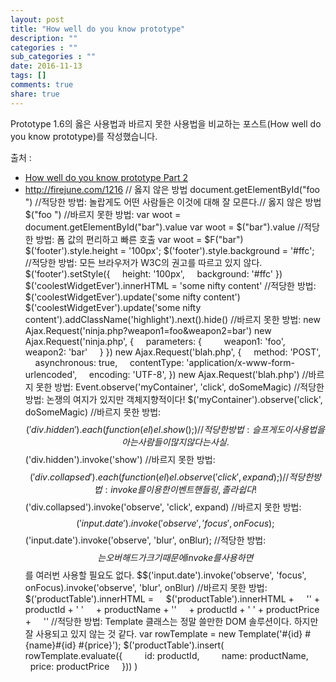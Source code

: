 ```yaml
---
layout: post
title: "How well do you know prototype"
description: ""
categories : ""
sub_categories : ""
date: 2016-11-13
tags: []
comments: true
share: true
---
```


Prototype 1.6의 옳은 사용법과 바르지 못한 사용법을 비교하는 포스트(How well do you know prototype)를
작성했습니다.

  

출처 :

  * [How well do you know prototype Part 2](http://thinkweb2.com/projects/prototype/?p=3)
  * http://firejune.com/1216
    // 옳지 않은 방법
    document.getElementById("foo ")
    //적당한 방법: 놀랍게도 어떤 사람들은 이것에 대해 잘 모른다.// 옳지 않은 방법
    $("foo ")
    //바르지 못한 방법:
    var woot = document.getElementById("bar").value
    var woot = $("bar").value
    //적당한 방법: 폼 값의 편리하고 빠른 호출
    var woot = $F("bar")
    $('footer').style.height = '100px';
    $('footer').style.background = '#ffc';    
    //적당한 방법: 모든 브라우저가 W3C의 권고를 따르고 있지 않다.
    $('footer').setStyle({
        height: '100px',
        background: '#ffc'
    })
    $('coolestWidgetEver').innerHTML = 'some nifty content'
    //적당한 방법:
    $('coolestWidgetEver').update('some nifty content')
    $('coolestWidgetEver').update('some nifty content').addClassName('highlight').next().hide()
    //바르지 못한 방법:
    new Ajax.Request('ninja.php?weapon1=foo&weapon2=bar')
    new Ajax.Request('ninja.php', {
        parameters: {
            weapon1: 'foo',
            weapon2: 'bar'
        }
    })
    new Ajax.Request('blah.php', {
        method: 'POST',
        asynchronous: true,
        contentType: 'application/x-www-form-urlencoded',
        encoding: 'UTF-8',
    })
    new Ajax.Request('blah.php')
    //바르지 못한 방법:
    Event.observe('myContainer', 'click', doSomeMagic)
    //적당한 방법: 논쟁의 여지가 있지만 객체지향적이다!
    $('myContainer').observe('click', doSomeMagic)
    //바르지 못한 방법:
    $$('div.hidden').each(function(el){
        el.show();
    })
    //적당한 방법: 슬프게도 이 사용법을 아는 사람들이 많지 않다는 사실.
    $$('div.hidden').invoke('show')
    //바르지 못한 방법:
    $$('div.collapsed').each(function(el){
        el.observe('click', expand);
    })
    //적당한 방법: invoke를 이용한 이벤트 핸들링, 졸라 쉽다!
    $$('div.collapsed').invoke('observe', 'click', expand)
    //바르지 못한 방법:
    $$('input.date').invoke('observe', 'focus', onFocus);
    $$('input.date').invoke('observe', 'blur', onBlur);
    //적당한 방법: $$는 오버해드가 크기 때문에 invoke를 사용하면 $$를 여러번 사용할 필요도 없다.
    $$('input.date').invoke('observe', 'focus', onFocus).invoke('observe', 'blur', onBlur)
    //바르지 못한 방법:
    $('productTable').innerHTML = 
        $('productTable').innerHTML + 
        '' + productId + ' '
        + productName + '' 
        + productId + ' ' + productPrice + 
        ''
    //적당한 방법: Template 클래스는 정말 쓸만한 DOM 솔루션이다. 하지만 잘 사용되고 있지 않는 것 같다.
    var rowTemplate = new Template('#{id} #{name}#{id} #{price}');
    $('productTable').insert(
        rowTemplate.evaluate({
            id: productId,
            name: productName,
            price: productPrice
        }))
    )

  

  

